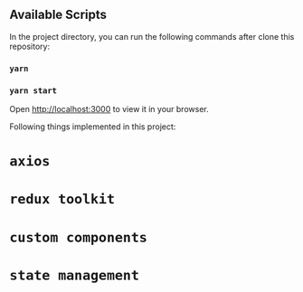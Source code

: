 ## Available Scripts

In the project directory, you can run the following commands after clone this repository:

### `yarn`

### `yarn start`

Open [http://localhost:3000](http://localhost:3000) to view it in your browser.

Following things implemented in this project:

# `axios`

# `redux toolkit`

# `custom components`

# `state management`

